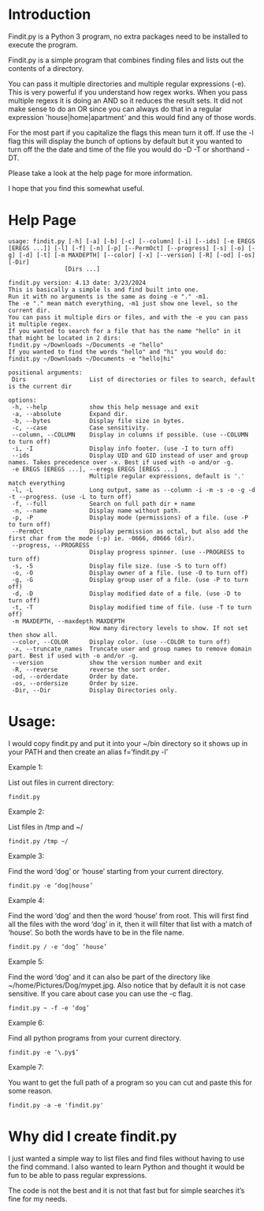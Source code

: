 # Introduction  
Findit.py is a Python 3 program, no extra packages need to be installed to execute the program.

Findit.py is a simple program that combines finding files and lists out the contents of a directory.

You can pass it multiple directories and multiple regular expressions (-e).  This is very powerful if you understand how regex works.  When you pass multiple regexs it is doing an AND so it reduces the result sets. It did not make sense to do an OR since you can always do that in a regular expression 'house|home|apartment' and this would find any of those words.

For the most part if you capitalize the flags this mean turn it off.  If use the -l flag this will display the bunch of options by default but it you wanted to turn off the the date and time of the file you would do -D -T or shorthand -DT.

Please take a look at the help page for more information.

I hope that you find this somewhat useful.

# Help Page
```
usage: findit.py [-h] [-a] [-b] [-c] [--column] [-i] [--ids] [-e EREGS [EREGS ...]] [-l] [-f] [-n] [-p] [--PermOct] [--progress] [-s] [-o] [-g] [-d] [-t] [-m MAXDEPTH] [--color] [-x] [--version] [-R] [-od] [-os] [-Dir] 
                [Dirs ...] 

findit.py version: 4.13 date: 3/23/2024 
This is basically a simple ls and find built into one. 
Run it with no arguments is the same as doing -e "." -m1. 
The -e "." mean match everything, -m1 just show one level, so the current dir. 
You can pass it multiple dirs or files, and with the -e you can pass it multiple regex. 
If you wanted to search for a file that has the name "hello" in it that might be located in 2 dirs: 
findit.py ~/Downloads ~/Documents -e "hello"
If you wanted to find the words "hello" and "hi" you would do: 
findit.py ~/Downloads ~/Documents -e "hello|hi" 

positional arguments: 
 Dirs                  List of directories or files to search, default is the current dir 

options: 
 -h, --help            show this help message and exit 
 -a, --absolute        Expand dir. 
 -b, --bytes           Display file size in bytes. 
 -c, --case            Case sensitivity. 
 --column, --COLUMN    Display in columns if possible. (use --COLUMN to turn off) 
 -i, -I                Display info footer. (use -I to turn off) 
 --ids                 Display UID and GID instead of user and group names. Takes precedence over -x. Best if used with -o and/or -g. 
 -e EREGS [EREGS ...], --eregs EREGS [EREGS ...] 
                       Multiple regular expressions, default is '.' match everything 
 -l, -L                Long output, same as --column -i -m -s -o -g -d -t --progress. (use -L to turn off) 
 -f, --full            Search on full path dir + name 
 -n, --name            Display name without path. 
 -p, -P                Display mode (permissions) of a file. (use -P to turn off) 
 --PermOct             Display permission as octal, but also add the first char from the mode (-p) ie. -0666, d0666 (dir). 
 --progress, --PROGRESS 
                       Display progress spinner. (use --PROGRESS to turn off) 
 -s, -S                Display file size. (use -S to turn off) 
 -o, -O                Display owner of a file. (use -O to turn off) 
 -g, -G                Display group user of a file. (use -P to turn off) 
 -d, -D                Display modified date of a file. (use -D to turn off) 
 -t, -T                Display modified time of file. (use -T to turn off) 
 -m MAXDEPTH, --maxdepth MAXDEPTH 
                       How many directory levels to show. If not set then show all. 
 --color, --COLOR      Display color. (use --COLOR to turn off) 
 -x, --truncate_names  Truncate user and group names to remove domain part. Best if used with -o and/or -g. 
 --version             show the version number and exit 
 -R, --reverse         reverse the sort order. 
 -od, --orderdate      Order by date. 
 -os, --ordersize      Order by size. 
 -Dir, --Dir           Display Directories only.
```

# Usage:

I would copy findit.py and put it into your ~/bin directory so it shows up in your PATH and then create an alias f=’findit.py -l’

Example 1:

List out files in current directory:
```
findit.py
```

Example 2: 

List files in /tmp and ~/
```
findit.py /tmp ~/
```

Example 3:

Find the word ‘dog’ or ‘house’ starting from your current directory.
```
findit.py -e ‘dog|house’
```

Example 4:

Find the word ‘dog’ and then the word ‘house’ from root.  This will first find all the files with the word ‘dog’ in it, then it will filter that list with a match of ‘house’.  So both the words have to be in the file name.
```
findit.py / -e ‘dog’ ‘house’
```

Example 5:

Find the word ‘dog’ and it can also be part of the directory like ~/home/Pictures/Dog/mypet.jpg.  Also notice that by default it is not case sensitive.  If you care about case you can use the -c flag.
```
findit.py ~ -f -e ‘dog’
```

Example 6:

Find all python programs from your current directory.
```
findit.py -e ‘\.py$’
```

Example 7:

You want to get the full path of a program so you can cut and paste this for some reason.
```
findit.py -a -e 'findit.py'
```

# Why did I create findit.py
I just wanted a simple way to list files and find files without having to use the find command.  I also wanted to learn Python and thought it would be fun to be able to pass regular expressions.

The code is not the best and it is not that fast but for simple searches it’s fine for my needs.

